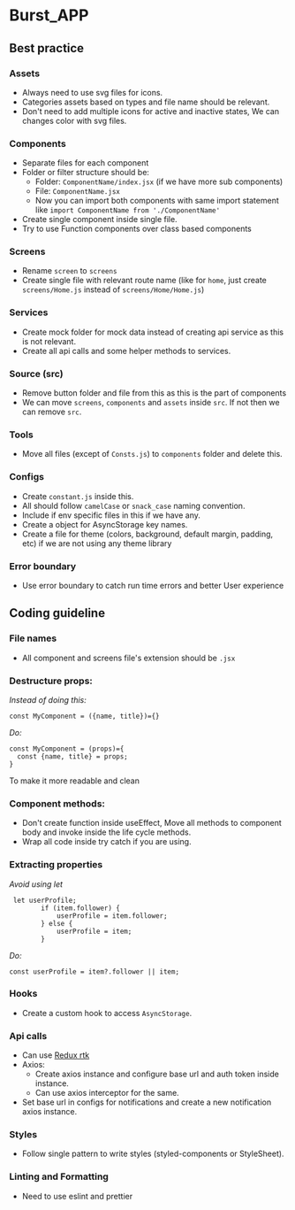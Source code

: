 # Burst_APP

## Best practice

### Assets

-   Always need to use svg files for icons.
-   Categories assets based on types and file name should be relevant.
-   Don't need to add multiple icons for active and inactive states, We can changes color with svg files.

### Components

-   Separate files for each component
-   Folder or filter structure should be:
    -   Folder: `ComponentName/index.jsx` (if we have more sub components)
    -   File: `ComponentName.jsx`
    -   Now you can import both components with same import statement like `import ComponentName from './ComponentName'`
-   Create single component inside single file.
-   Try to use Function components over class based components

### Screens

-   Rename `screen` to `screens`
-   Create single file with relevant route name (like for `home`, just create `screens/Home.js` instead of `screens/Home/Home.js`)

### Services

-   Create mock folder for mock data instead of creating api service as this is not relevant.
-   Create all api calls and some helper methods to services.

### Source (src)

-   Remove button folder and file from this as this is the part of components
-   We can move `screens`, `components` and `assets` inside `src`. If not then we can remove `src`.

### Tools

-   Move all files (except of `Consts.js`) to `components` folder and delete this.

### Configs

-   Create `constant.js` inside this.
-   All should follow `camelCase` or `snack_case` naming convention.
-   Include if env specific files in this if we have any.
-   Create a object for AsyncStorage key names.
-   Create a file for theme (colors, background, default margin, padding, etc) if we are not using any theme library

### Error boundary

-   Use error boundary to catch run time errors and better User experience

## Coding guideline

### File names

-   All component and screens file's extension should be `.jsx`

### Destructure props:

_Instead of doing this:_

```
const MyComponent = ({name, title})={}
```

_Do:_

```
const MyComponent = (props)={
  const {name, title} = props;
}
```

To make it more readable and clean

### Component methods:

-   Don't create function inside useEffect, Move all methods to component body and invoke inside the life cycle methods.
-   Wrap all code inside try catch if you are using.

### Extracting properties

_Avoid using let_

```
 let userProfile;
        if (item.follower) {
            userProfile = item.follower;
        } else {
            userProfile = item;
        }
```

_Do:_

```
const userProfile = item?.follower || item;

```

### Hooks

-   Create a custom hook to access `AsyncStorage`.

### Api calls

-   Can use [Redux rtk](https://redux-toolkit.js.org/introduction/getting-started)
-   Axios:
    -   Create axios instance and configure base url and auth token inside instance.
    -   Can use axios interceptor for the same.
-   Set base url in configs for notifications and create a new notification axios instance.

### Styles

-   Follow single pattern to write styles (styled-components or StyleSheet).

### Linting and Formatting

-   Need to use eslint and prettier
